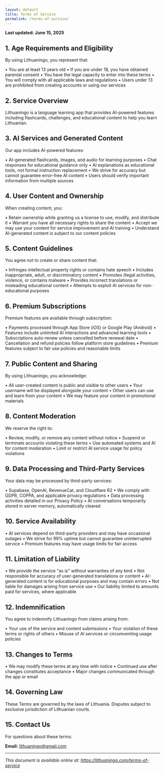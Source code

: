 ```yaml
---
layout: default
title: Terms of Service
permalink: /terms-of-service/
---
```


**Last updated: June 15, 2025**

## 1. Age Requirements and Eligibility

By using Lithuaningo, you represent that:

• You are at least 13 years old
• If you are under 18, you have obtained parental consent
• You have the legal capacity to enter into these terms
• You will comply with all applicable laws and regulations
• Users under 13 are prohibited from creating accounts or using our services

## 2. Service Overview

Lithuaningo is a language learning app that provides AI-powered features including flashcards, challenges, and educational content to help you learn Lithuanian.

## 3. AI Services and Generated Content

Our app includes AI-powered features:

• AI-generated flashcards, images, and audio for learning purposes
• Chat responses for educational guidance only
• AI explanations as educational tools, not formal instruction replacement
• We strive for accuracy but cannot guarantee error-free AI content
• Users should verify important information from multiple sources

## 4. User Content and Ownership

When creating content, you:

• Retain ownership while granting us a license to use, modify, and distribute it
• Warrant you have all necessary rights to share the content
• Accept we may use your content for service improvement and AI training
• Understand AI-generated content is subject to our content policies

## 5. Content Guidelines

You agree not to create or share content that:

• Infringes intellectual property rights or contains hate speech
• Includes inappropriate, adult, or discriminatory content
• Promotes illegal activities, violence, or contains malware
• Provides incorrect translations or misleading educational content
• Attempts to exploit AI services for non-educational purposes

## 6. Premium Subscriptions

Premium features are available through subscription:

• Payments processed through App Store (iOS) or Google Play (Android)
• Features include unlimited AI interactions and advanced learning tools
• Subscriptions auto-renew unless cancelled before renewal date
• Cancellation and refund policies follow platform store guidelines
• Premium features subject to fair use policies and reasonable limits

## 7. Public Content and Sharing

By using Lithuaningo, you acknowledge:

• All user-created content is public and visible to other users
• Your username will be displayed alongside your content
• Other users can use and learn from your content
• We may feature your content in promotional materials

## 8. Content Moderation

We reserve the right to:

• Review, modify, or remove any content without notice
• Suspend or terminate accounts violating these terms
• Use automated systems and AI for content moderation
• Limit or restrict AI service usage for policy violations

## 9. Data Processing and Third-Party Services

Your data may be processed by third-party services:

• Supabase, OpenAI, RevenueCat, and Cloudflare R2
• We comply with GDPR, COPPA, and applicable privacy regulations
• Data processing activities detailed in our Privacy Policy
• AI conversations temporarily stored in server memory, automatically cleared

## 10. Service Availability

• AI services depend on third-party providers and may have occasional outages
• We strive for 99% uptime but cannot guarantee uninterrupted service
• Premium features may have usage limits for fair access

## 11. Limitation of Liability

• We provide the service "as is" without warranties of any kind
• Not responsible for accuracy of user-generated translations or content
• AI-generated content is for educational purposes and may contain errors
• Not liable for damages arising from service use
• Our liability limited to amounts paid for services, where applicable

## 12. Indemnification

You agree to indemnify Lithuaningo from claims arising from:

• Your use of the service and content submissions
• Your violation of these terms or rights of others
• Misuse of AI services or circumventing usage policies

## 13. Changes to Terms

• We may modify these terms at any time with notice
• Continued use after changes constitutes acceptance
• Major changes communicated through the app or email

## 14. Governing Law

These Terms are governed by the laws of Lithuania. Disputes subject to exclusive jurisdiction of Lithuanian courts.

## 15. Contact Us

For questions about these terms:

**Email:** [lithuaningo@gmail.com](mailto:lithuaningo@gmail.com)

---

_This document is available online at: https://lithuaningo.com/terms-of-service_
